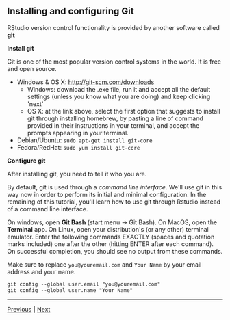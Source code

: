 ## Installing and configuring Git

RStudio version control functionality is provided by another software called **git**


**Install git**

Git is one of the most popular version control systems in the world. It is free and open source.

* Windows & OS X: <a href="http://git-scm.com/downloads" target ="_blank">http://git-scm.com/downloads</a>
    *  Windows: download the .exe file, run it and accept all the default settings (unless you know what you are doing) and keep clicking 'next'
    *  OS X: at the link above, select the first option that suggests to install git through installing homebrew, by pasting a line of command provided in their instructions in your terminal, and accept the prompts appearing in your terminal.
* Debian/Ubuntu: `sudo apt-get install git-core`
* Fedora/RedHat: `sudo yum install git-core`

**Configure git**

After installing git, you need to tell it who you are.

By default, git is used through a _command line interface_. We'll use
git in this way now in order to perform its initial and minimal
configuration. In the remaining of this tutorial, you'll learn how to
use git through Rstudio instead of a command line interface.

On windows, open **Git Bash** (start menu -> Git Bash). On MacOS, open
the **Terminal** app. On Linux, open your distribution's (or any
other) terminal emulator. Enter the following commands EXACTLY (spaces and quotation marks included) one after the
other (hitting ENTER after each command). On successful completion, you should see no output from these commands. 

Make sure to replace `you@youremail.com` and `Your Name` by your email
address and your name.

```
git config --global user.email "you@youremail.com"
git config --global user.name "Your Name"
```


***

[Previous](./installing_git.md) | [Next](./github.md)
